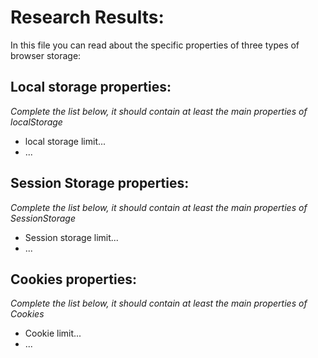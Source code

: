 # Research Results:

In this file you can read about the specific properties of three types of browser storage:

## Local storage properties:

*Complete the list below, it should contain at least the main properties of localStorage*

- local storage limit...
- ...

## Session Storage properties:

*Complete the list below, it should contain at least the main properties of SessionStorage*

- Session storage limit...
- ...


## Cookies properties:

*Complete the list below, it should contain at least the main properties of Cookies*

- Cookie limit...
- ...